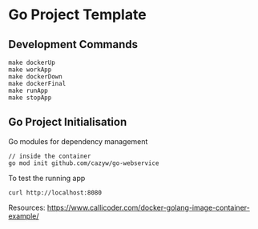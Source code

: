 # Go Project Template

## Development Commands

```
make dockerUp
make workApp
make dockerDown
make dockerFinal
make runApp
make stopApp
```

## Go Project Initialisation

Go modules for dependency management

```
// inside the container
go mod init github.com/cazyw/go-webservice

```

To test the running app

```
curl http://localhost:8080
```

Resources:
https://www.callicoder.com/docker-golang-image-container-example/
